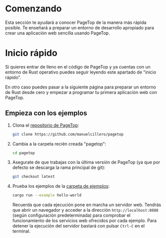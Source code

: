 # Comenzando

Esta sección te ayudará a conocer PageTop de la manera más rápida posible. Te enseñará a preparar un entorno de desarrollo apropiado para crear una aplicación web sencilla usando PageTop.


# Inicio rápido

Si quieres entrar de lleno en el código de PageTop y ya cuentas con un entorno de Rust operativo puedes seguir leyendo este apartado de "inicio rápido".

En otro caso puedes pasar a la siguiente página para preparar un entorno de Rust desde cero y empezar a programar tu primera aplicación web con PageTop.

<!-- Nota: la configuración para "compilaciones rápidas" se encuentra en la próxima página, por lo que podrías querer leer esa sección primero. -->

## Empieza con los ejemplos

1. Clona el [repositorio de PageTop](https://github.com/manuelcillero/pagetop):

   ```bash
   git clone https://github.com/manuelcillero/pagetop
   ```

2. Cambia a la carpeta recién creada "pagetop":

   ```bash
   cd pagetop
   ```

3. Asegurate de que trabajas con la última versión de PageTop (ya que por defecto se descarga la rama principal de git):

   ```bash
   git checkout latest
   ```

4. Prueba los ejemplos de la [carpeta de ejemplos](https://github.com/manuelcillero/pagetop/tree/latest/examples):

   ```bash
   cargo run --example hello-world
   ```

   Recuerda que cada ejecución pone en marcha un servidor web. Tendrás que abrir un navegador y acceder a la dirección `http://localhost:8088` (según configuración predeterminada) para comprobar el funcionamiento de los servicios web ofrecidos por cada ejemplo. Para detener la ejecución del servidor bastará con pulsar `Ctrl-C` en el terminal.

